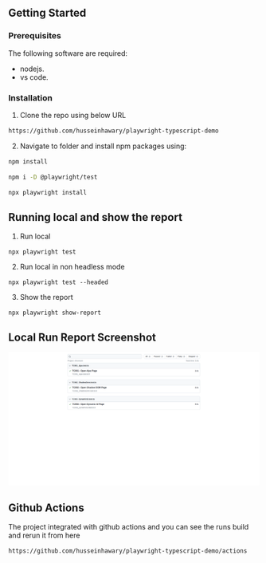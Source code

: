 

## Getting Started

### Prerequisites

The following software are required:

- nodejs.
- vs code.

### Installation

1. Clone the repo using below URL

```sh
https://github.com/husseinhawary/playwright-typescript-demo
```

2. Navigate to folder and install npm packages using:

```sh
npm install
```

```sh
npm i -D @playwright/test
```

```sh
npx playwright install
```

## Running local and show the report

1. Run local
```JS
npx playwright test
```
2. Run local in non headless mode
```JS
npx playwright test --headed
```
3. Show the report
```JS
npx playwright show-report
```
## Local Run Report Screenshot
![Playwright-Test-Report.png](Playwright-Test-Report.png)

## Github Actions
  The project integrated with github actions and you can see the runs build and rerun it from here 
```JS
https://github.com/husseinhawary/playwright-typescript-demo/actions
```
